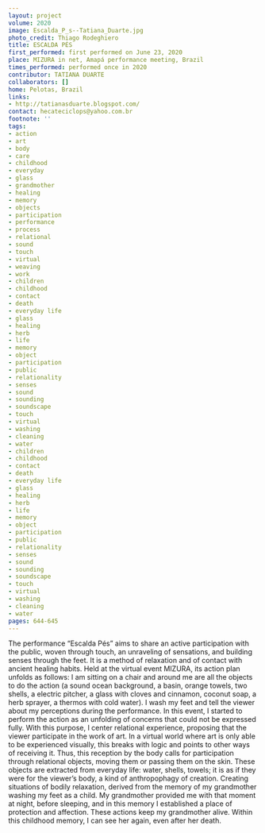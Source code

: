 ```yaml
---
layout: project
volume: 2020
image: Escalda_P_s--Tatiana_Duarte.jpg
photo_credit: Thiago Rodeghiero
title: ESCALDA PÉS
first_performed: first performed on June 23, 2020
place: MIZURA in net, Amapá performance meeting, Brazil
times_performed: performed once in 2020
contributor: TATIANA DUARTE
collaborators: []
home: Pelotas, Brazil
links:
- http://tatianasduarte.blogspot.com/
contact: hecateciclops@yahoo.com.br
footnote: ''
tags:
- action
- art
- body
- care
- childhood
- everyday
- glass
- grandmother
- healing
- memory
- objects
- participation
- performance
- process
- relational
- sound
- touch
- virtual
- weaving
- work
- children
- childhood
- contact
- death
- everyday life
- glass
- healing
- herb
- life
- memory
- object
- participation
- public
- relationality
- senses
- sound
- sounding
- soundscape
- touch
- virtual
- washing
- cleaning
- water
- children
- childhood
- contact
- death
- everyday life
- glass
- healing
- herb
- life
- memory
- object
- participation
- public
- relationality
- senses
- sound
- sounding
- soundscape
- touch
- virtual
- washing
- cleaning
- water
pages: 644-645
---
```


The performance “Escalda Pés” aims to share an active participation with the public, woven through touch, an unraveling of sensations, and building senses through the feet. It is a method of relaxation and of contact with ancient healing habits. Held at the virtual event MIZURA, its action plan unfolds as follows: I am sitting on a chair and around me are all the objects to do the action (a sound ocean background, a basin, orange towels, two shells, a electric pitcher, a glass with cloves and cinnamon, coconut soap, a herb sprayer, a thermos with cold water). I wash my feet and tell the viewer about my perceptions during the performance. In this event, I started to perform the action as an unfolding of concerns that could not be expressed fully. With this purpose, I center relational experience, proposing that the viewer participate in the work of art. In a virtual world where art is only able to be experienced visually, this breaks with logic and points to other ways of receiving it. Thus, this reception by the body calls for participation through relational objects, moving them or passing them on the skin. These objects are extracted from everyday life: water, shells, towels; it is as if they were for the viewer’s body, a kind of anthropophagy of creation. Creating situations of bodily relaxation, derived from the memory of my grandmother washing my feet as a child. My grandmother provided me with that moment at night, before sleeping, and in this memory I established a place of protection and affection. These actions keep my grandmother alive. Within this childhood memory, I can see her again, even after her death.
